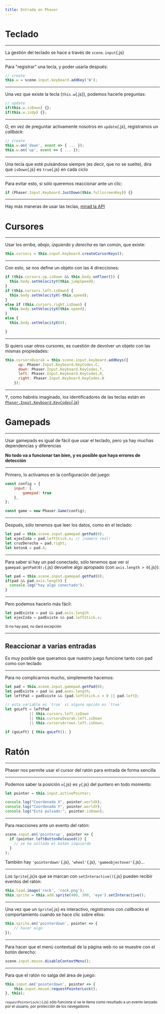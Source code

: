 ```yaml
---
title: Entrada en Phaser
---
```


# Teclado

---

La gestión del teclado se hace a través de `scene.input`{.js}

---

Para "registrar" una tecla, y poder usarla después:

```js
// create
this.w = scene.input.keyboard.addKey('W');
```

---

Una vez que existe la tecla (`this.w`{.js}), podemos hacerle preguntas:

```js
// update
if(this.w.isDown) {};
if(this.w.isUp) {};
```

---

O, en vez de preguntar activamente nosotros en `update`{.js}, registramos un *callback*:

```js
// create
this.w.on('down', event => { ... });
this.w.on('up', event => { ... });
```

---

Una tecla que esté pulsándose siempre (es decir, que no se suelte), dira que `isDown`{.js} es `true`{.js} en cada ciclo

---

Para evitar esto, si sólo queremos reaccionar ante un clic:

```js
if (Phaser.Input.Keyboard.JustDown(this.fullscreenKey)) {}
```

---

 Hay más maneras de usar las teclas, [mirad la API](https://photonstorm.github.io/phaser3-docs/Phaser.Input.Keyboard.html)



















# Cursores

---

 Usar los *arriba*, *abajo*, *izquierda* y *derecha* es tan común, que existe:

```js
this.cursors = this.input.keyboard.createCursorKeys();
```

---

Con esto, se nos define un objeto con las 4 direcciones:

```js
if (this.cursors.up.isDown && this.body.onFloor()) {
  this.body.setVelocityY(this.jumpSpeed);
}
if (this.cursors.left.isDown) {
  this.body.setVelocityX(-this.speed);
}
else if (this.cursors.right.isDown) {
  this.body.setVelocityX(this.speed);
}
else {
  this.body.setVelocityX(0);

}
```

---

Si quiero usar otros cursores, es cuestión de devolver un objeto con las mismas propiedades:

```js
this.cursorsDvorak = this.scene.input.keyboard.addKeys({
      up: Phaser.Input.Keyboard.KeyCodes.C,
      down: Phaser.Input.Keyboard.KeyCodes.T,
      left: Phaser.Input.Keyboard.KeyCodes.R,
      right: Phaser.Input.Keyboard.KeyCodes.N
    });
```

---


Y, como habréis imaginado, los identificadores de las teclas están en [`Phaser.Input.Keyboard.KeyCodes`{.js}](https://photonstorm.github.io/phaser3-docs/Phaser.Input.Keyboard.KeyCodes.html)














# Gamepads

---

Usar gamepads es igual de fácil que usar el teclado, pero ya hay muchas dependencias y diferencias

**No todo va a funcionar tan bien, y es posible que haya errores de detección**


---

Primero, lo activamos en la configuración del juego:

```js
const config = {
    input: {
        gamepad: true
    },
};

const game = new Phaser.Game(config);
```

---

Después, sólo tenemos que leer los datos, como en el teclado:

```js
let pad = this.scene.input.gamepad.getPad(0);
let ejexIzda = pad.leftStick.x; // ¡número real!
let cruzDerecha = pad.right;
let botonA = pad.A;
```

---

Para saber si hay un pad conectado, sólo tenemos que ver si `gamepad.getPad(0);`{.js} devuelve algo apropiado (con `axis.length > 0`{.js}):

```js
let pad = this.scene.input.gamepad.getPad(0);
if(pad && pad.axis.length) {
  console.log("hay algo conectado");
}
```

---

Pero podemos hacerlo más fácil:

```js
let padExiste = pad && pad.axis.length
let ejexIzda = padExiste && pad.leftStick.x;
```

<small>Si no hay pad, no dará excepción</small>


---


## Reaccionar a varias entradas

Es muy posible que queramos que nuestro juego funcione tanto con pad como con teclado

---

Para no complicarnos mucho, simplemente hacemos:

```js
let pad = this.scene.input.gamepad.getPad(0);
let padExiste = pad && pad.axes.length;
let leftPad = padExiste && (pad.leftStick.x < 0 || pad.left);

// esta variable es `true` si alguna opción es `true`
let goLeft = leftPad 
           || this.cursors.left.isDown 
           || this.cursorsDvorak.left.isDown
           || this.cursorsArrows.left.isDown;

if (goLeft) { this.goLeft(); }
```















# Ratón

---

Phaser nos permite usar el cursor del ratón para entrada de forma sencilla

---

Podemos saber la posición `x`{.js} es `y`{.js} del puntero en todo momento:


```js
let pointer = this.input.activePointer;

console.log("Coordenada X", pointer.worldX);
console.log("Coordenada Y", pointer.worldY);
console.log("Está pulsado:", pointer.isDown);
```

---

Para reacciones ante un evento del ratón:

```js
scene.input.on('pointerup', pointer => {
  if (pointer.leftButtonReleased()) {
    // se ha soltado el botón izquierdo
  }
);
```

También hay `'pointerdown'`{.js}, `'wheel'`{.js}, `'gameobjectover'`{.js}...

---

Los `Sprite`{.js}s que se marcan con `setInteractive()`{.js} pueden recibir eventos del ratón:

```js
this.load.image('rock', 'rock.png');
this.sprite = this.add.sprite(400, 300, 'eye').setInteractive();
```

---

Una vez que un `Sprite`{.js} es interactivo, registramos con *callbacks* el comportamiento cuando se hace clic sobre ellos:


```js
this.sprite.on('pointerdown', pointer => {
    // hacer algo
});
```

---

Para hacer que el menú contextual de la página web no se muestre con el botón derecho:

```js
scene.input.mouse.disableContextMenu();
```

---

Para que el ratón no salga del área de juego:

```js
this.input.on('pointerdown', pointer => {
    this.input.mouse.requestPointerLock();
}, this);
```

<small>`requestPointerLock()`{.js} sólo funciona si se le llama como resultado a un evento lanzado por el usuario, por protección de los navegadores</small>